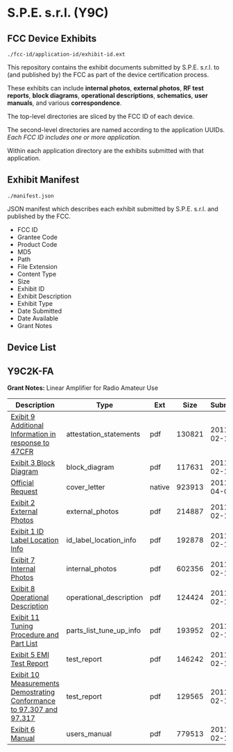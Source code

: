 # S.P.E. s.r.l. (Y9C)
## FCC Device Exhibits

```
./fcc-id/application-id/exhibit-id.ext
```

This repository contains the exhibit documents submitted by S.P.E. s.r.l. to (and published by) the FCC as part of the device certification process.

These exhibits can include **internal photos**, **external photos**, **RF test reports**, **block diagrams**, **operational descriptions**, **schematics**, **user manuals**, and various **correspondence**.

The top-level directories are sliced by the FCC ID of each device.

The second-level directories are named according to the application UUIDs. *Each FCC ID includes one or more application.*

Within each application directory are the exhibits submitted with that application. 

## Exhibit Manifest

```
./manifest.json
```

JSON manifest which describes each exhibit submitted by S.P.E. s.r.l. and published by the FCC.

- FCC ID
- Grantee Code
- Product Code
- MD5
- Path
- File Extension
- Content Type
- Size
- Exhibit ID
- Exhibit Description
- Exhibit Type
- Date Submitted
- Date Available
- Grant Notes

## Device List
## Y9C2K-FA
**Grant Notes:** Linear Amplifier for Radio Amateur Use

| Description | Type | Ext | Size | Submitted | Available |
| ----------- | ---- | --- | ---- | --------- | --------- |
| [Exibit 9 Additional Information in response to 47CFR](Y9C2K-FA/3d6c9988672756060f75eb2b75aa3e6e/1418589.pdf) | attestation_statements | pdf | 130821 | 2011-02-19 | 2011-04-11 |
| [Exibit 3 Block Diagram](Y9C2K-FA/3d6c9988672756060f75eb2b75aa3e6e/1418583.pdf) | block_diagram | pdf | 117631 | 2011-02-19 | 2011-05-26 |
| [Official Request](Y9C2K-FA/3d6c9988672756060f75eb2b75aa3e6e/1445826.native) | cover_letter | native | 923913 | 2011-04-09 | 2011-04-11 |
| [Exibit 2 External Photos](Y9C2K-FA/3d6c9988672756060f75eb2b75aa3e6e/1418582.pdf) | external_photos | pdf | 214887 | 2011-02-19 | 2011-05-26 |
| [Exibit 1 ID Label Location Info](Y9C2K-FA/3d6c9988672756060f75eb2b75aa3e6e/1418581.pdf) | id_label_location_info | pdf | 192878 | 2011-02-19 | 2011-04-11 |
| [Exibit 7 Internal Photos](Y9C2K-FA/3d6c9988672756060f75eb2b75aa3e6e/1418587.pdf) | internal_photos | pdf | 602356 | 2011-02-19 | 2011-05-26 |
| [Exibit 8 Operational Description](Y9C2K-FA/3d6c9988672756060f75eb2b75aa3e6e/1418588.pdf) | operational_description | pdf | 124424 | 2011-02-19 | 2011-04-11 |
| [Exibit 11 Tuning Procedure and Part List](Y9C2K-FA/3d6c9988672756060f75eb2b75aa3e6e/1418591.pdf) | parts_list_tune_up_info | pdf | 193952 | 2011-02-19 | 2011-04-11 |
| [Exibit 5 EMI Test Report](Y9C2K-FA/3d6c9988672756060f75eb2b75aa3e6e/1418585.pdf) | test_report | pdf | 146242 | 2011-02-19 | 2011-04-11 |
| [Exibit 10 Measurements Demostrating Conformance to 97.307 and 97.317](Y9C2K-FA/3d6c9988672756060f75eb2b75aa3e6e/1418590.pdf) | test_report | pdf | 129565 | 2011-02-19 | 2011-04-11 |
| [Exibit 6 Manual](Y9C2K-FA/3d6c9988672756060f75eb2b75aa3e6e/1418586.pdf) | users_manual | pdf | 779513 | 2011-02-19 | 2011-05-26 |
